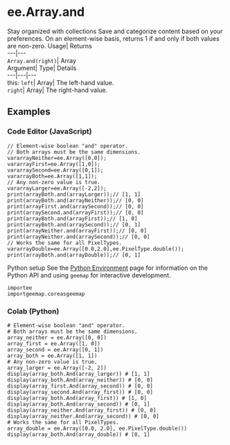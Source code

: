  
#  ee.Array.and 
Stay organized with collections  Save and categorize content based on your preferences. 
On an element-wise basis, returns 1 if and only if both values are non-zero. Usage| Returns  
---|---  
`Array.and(right)`| Array  
Argument| Type| Details  
---|---|---  
this: `left`| Array| The left-hand value.  
`right`| Array| The right-hand value.  
## Examples
### Code Editor (JavaScript)
```
// Element-wise boolean "and" operator.
// Both arrays must be the same dimensions.
vararrayNeither=ee.Array([0,0]);
vararrayFirst=ee.Array([1,0]);
vararraySecond=ee.Array([0,1]);
vararrayBoth=ee.Array([1,1]);
// Any non-zero value is true.
vararrayLarger=ee.Array([-2,2]);
print(arrayBoth.and(arrayLarger));// [1, 1]
print(arrayBoth.and(arrayNeither));// [0, 0]
print(arrayFirst.and(arraySecond));// [0, 0]
print(arraySecond.and(arrayFirst));// [0, 0]
print(arrayBoth.and(arrayFirst));// [1, 0]
print(arrayBoth.and(arraySecond));// [0, 1]
print(arrayNeither.and(arrayFirst));// [0, 0]
print(arrayNeither.and(arraySecond));// [0, 0]
// Works the same for all PixelTypes.
vararrayDouble=ee.Array([0.0,2.0],ee.PixelType.double());
print(arrayBoth.and(arrayDouble));// [0, 1]
```

Python setup
See the [ Python Environment](https://developers.google.com/earth-engine/guides/python_install) page for information on the Python API and using `geemap` for interactive development.
```
importee
importgeemap.coreasgeemap
```

### Colab (Python)
```
# Element-wise boolean "and" operator.
# Both arrays must be the same dimensions.
array_neither = ee.Array([0, 0])
array_first = ee.Array([1, 0])
array_second = ee.Array([0, 1])
array_both = ee.Array([1, 1])
# Any non-zero value is true.
array_larger = ee.Array([-2, 2])
display(array_both.And(array_larger)) # [1, 1]
display(array_both.And(array_neither)) # [0, 0]
display(array_first.And(array_second)) # [0, 0]
display(array_second.And(array_first)) # [0, 0]
display(array_both.And(array_first)) # [1, 0]
display(array_both.And(array_second)) # [0, 1]
display(array_neither.And(array_first)) # [0, 0]
display(array_neither.And(array_second)) # [0, 0]
# Works the same for all PixelTypes.
array_double = ee.Array([0.0, 2.0], ee.PixelType.double())
display(array_both.And(array_double)) # [0, 1]
```

